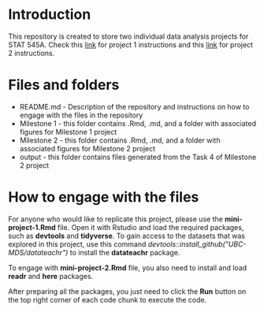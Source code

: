 # Introduction

This repository is created to store two individual data analysis projects for STAT 545A. Check this [link](https://stat545.stat.ubc.ca/mini-project/mini-project-1/) for project 1 instructions and this [link](https://stat545.stat.ubc.ca/mini-project/mini-project-2/) for project 2 instructions.   

# Files and folders

* README.md - Description of the repository and instructions on how to engage with the files in the repository
* Milestone 1 - this folder contains .Rmd, .md, and a folder with associated figures for Milestone 1 project
* Milestone 2 - this folder contains .Rmd, .md, and a folder with associated figures for Milestone 2 project
* output - this folder contains files generated from the Task 4 of Milestone 2 project

# How to engage with the files

For anyone who would like to replicate this project, please use the **mini-project-1.Rmd** file. Open it with Rstudio and load the required packages, such as **devtools** and **tidyverse**. To gain access to the datasets that was explored in this project, use this command *devtools::install_github("UBC-MDS/datateachr")* to install the **datateachr** package.

To engage with **mini-project-2.Rmd** file, you also need to install and load **readr** and **here** packages.

After preparing all the packages, you just need to click the **Run** button on the top right corner of each code chunk to execute the code.
